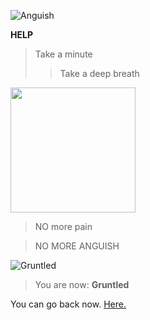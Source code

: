 ![Anguish](https://i.imgur.com/11zE3dH.jpeg "Pain")


**HELP**

> Take a minute
>> Take a deep breath


<img src="https://i.imgur.com/R3w2EHl.jpeg" width="200" height="200">


> NO more pain

> NO MORE ANGUISH

![Gruntled](https://i.imgur.com/y36g2bW.jpeg "Gruntled")

> You are now: **Gruntled**

You can go back now. [Here.](README.md)
